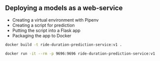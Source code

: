 ## Deploying a models as a web-service

* Creating a virtual environment with Pipenv
* Creating a script for prediction
* Putting the script into a Flask app
* Packaging the app to Docker

```bash
docker build -t ride-duration-prediction-service:v1 .
```

```bash
docker run -it --rm -p 9696:9696 ride-duration-prediction-service:v1
```
